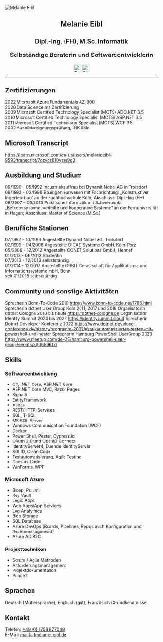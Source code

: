 <div id="container">
    <img src="/images/_Q1A2953_square.jpg" alt="Melanie Eibl" class="img-mee">
</div>

<p style="text-align: center; font-weight: 600; font-size: 24px; line-height: 1.8;">Melanie Eibl</p>
<p style="text-align: center; font-weight: 600; font-size: 20px; ">Dipl.-Ing. (FH), M.Sc. Informatik</p>
<p style="text-align: center; font-weight: 600; font-size: 20px; ">Selbständige Beraterin und Softwareentwicklerin</p>

<div style=" margin: auto; width: 50%; width: fit-content;">
  <a id="linkedin" target="_blank" href="https://www.linkedin.com/in/melanieeibl" aria-label="LinkedIn" rel="noreferrer"><img src="/images/social/linkedin.svg" alt="Twitter" width="24" height="24"></a>
  <a id="twitter" target="_blank" href="https://twitter.com/melanieeibl" aria-label="Twitter" rel="noreferrer"><img src="/images/social/twitter.svg" alt="GitHub" width="24" height="24"></a>
</div>

<hr class="hr-mee"/>

## Zertifizierungen

2022 Microsoft Azure Fundamentals AZ-900\
2020 Data Science mit Zertifizierung\
2009 Microsoft Certified Technology Specialist (MCTS) ADO.NET 3.5\
2010 Microsoft Certified Technology Specialist (MCTS) ASP.NET 3.5\
2011 Microsoft Certified Technology Specialist (MCTS) WCF 3.5\
2002 Ausbildereignungsprüfung, IHK Köln

## Microsoft Transcript

https://learn.microsoft.com/en-us/users/melanieeibl-9593/transcript/7ozyos810yzm9g3

## Ausbildung und Studium

09/1990 - 05/1992 Industriekauffrau bei Dynamit Nobel AG in Troisdorf
09/1993 - 03/1998	Bauingenieurwesen mit Fachrichtung: „Konstruktiver Ingenieurbau“ an der Fachhochschule Köln; Abschluss: Dipl.-Ing (FH)\
09/2007 - 06/2013	Praktische Informatik mit Schwerpunkt „Betriebssysteme, verteilte und kooperative Systeme“ an der Fernuniversität in Hagen; Abschluss: Master of Science (M.Sc.)

## Berufliche Stationen

07/1992 - 10/1993 Angestellte Dynamit Nobel AG, Troisdorf\
02/1999 - 04/2008 Angestellte DICAD Systeme GmbH, Köln-Porz\
05/2008 - 12/2012 Angestellte CONET Solutions GmbH, Hennef\
01/2013 - 06/2013 Studentin\
07/2013 - 12/2013 selbstständig\
01/2014 - 12/2017 Angestellte ORBIT Gesellschaft für Applikations- und Informationssysteme mbH, Bonn\
seit 01/2018 selbstständig

## Community und sonstige Aktivitäten

Sprecherin Bonn-To-Code 2010 https://www.bonn-to-code.net/1786.html
Sprecherin dotnet User Group Köln 2011, 2017 und 2018
Organisatorin dotnet Cologne 2010 bis heute https://dotnet-cologne.de
Organisatorin Identity Summit 2020 bis 2022 https://identitysummit.cloud
Sprecherin Dotnet Developer Konferenz 2022 https://www.dotnet-developer-conference.de/history/programm-2022/#/talk/automatisiertes-testen-mit-powershell-und-pester
Sprecherin Hamburg PowerShell UserGroup 2023 https://www.meetup.com/de-DE/hamburg-powershell-user-group/events/290686617/

## Skills

### Softwareentwicklung

* C#, .NET Core, ASP.NET Core
* ASP.NET Core MVC, Razor Pages
* SignalR
* EntityFramework
* Vue.js
* REST/HTTP-Services
* SQL, T-SQL
* MS SQL Server
* Windows Communication Foundation (WCF)
* Docker
* Power Shell, Pester, Cypress.io
* OAuth 2.0 und OpenID Connect
* IdentityServer4, Duende IdentityServer
* SOLID, Clean Code
* Testautomatisierung, Agile Testing
* Docs as Code
* WinForms, WPF

### Microsoft Azure

* Bicep, Pulumi
* Key Vault
* Logic Apps
* Web Apps/App Services
* Log Analythics
* Blob Storage
* SQL Database
* Azure DevOps (Boards, Pipelines, Repos auch Konfiguration und Rechtemanagement)
* Azure AD B2C

### Projekttechniken

* Scrum / Agile Methoden
* Anforderungsmanagement
* Projektdokumentation
* Prince2

## Sprachen

Deutsch (Muttersprache), Englisch (gut), Französich (Grundkenntnisse)

## Kontakt

Telefon: <a href="tel:+491758877049">+49 (0) 1758 877049</a>\
E-Mail: <a href="mailto:mail@melanie-eibl.de">mail[at]melanie-eibl.de</a>
